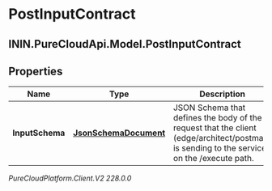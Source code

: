 # PostInputContract

## ININ.PureCloudApi.Model.PostInputContract

## Properties

|Name | Type | Description | Notes|
|------------ | ------------- | ------------- | -------------|
| **InputSchema** | [**JsonSchemaDocument**](JsonSchemaDocument) | JSON Schema that defines the body of the request that the client (edge/architect/postman) is sending to the service, on the /execute path. | |



_PureCloudPlatform.Client.V2 228.0.0_
